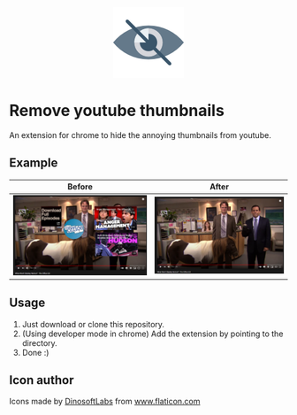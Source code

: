 <p align="center"><img src="icons/icon128.png"><p>

# Remove youtube thumbnails

An extension for chrome to hide the annoying thumbnails from youtube.

## Example

| Before  | After |
| ------------- | ------------- |
| ![Youtube video with annoying thumbnails](img/before.png "Youtube video with annoying thumbnails")  | ![Youtube video without annoying thumbnails](img/after.png "Youtube video without annoying thumbnails") |
## Usage 

1. Just download or clone this repository.
1. (Using developer mode in chrome) Add the extension by pointing to the directory.
1. Done :)

## Icon author

<div>Icons made by <a href="https://www.flaticon.com/authors/dinosoftlabs" title="DinosoftLabs">DinosoftLabs</a> from <a href="https://www.flaticon.com/" title="Flaticon">www.flaticon.com</a></div>